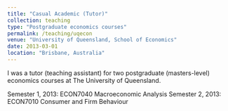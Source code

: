 ```yaml
---
title: "Casual Academic (Tutor)"
collection: teaching
type: "Postgraduate economics courses"
permalink: /teaching/uqecon
venue: "University of Queensland, School of Economics"
date: 2013-03-01
location: "Brisbane, Australia"
---
```


I was a tutor (teaching assistant) for two postgraduate (masters-level) economics courses at The University of Queensland.

Semester 1, 2013: ECON7040 Macroeconomic Analysis
Semester 2, 2013: ECON7010 Consumer and Firm Behaviour
